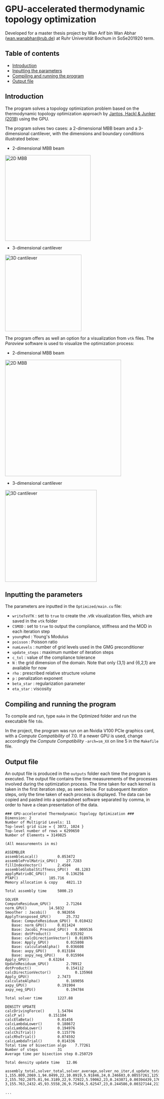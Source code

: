 # GPU-accelerated thermodynamic topology optimization

Developed for a master thesis project by Wan Arif bin Wan Abhar (wan.wanabhar@rub.de) at Ruhr Universität Bochum in SoSe201920 term.


## Table of contents
* [Introduction](https://github.com/wanariffoo/tdo#introduction)
* [Inputting the parameters](https://github.com/wanariffoo/tdo#inputting-the-parameters)
* [Compiling and running the program](https://github.com/wanariffoo/tdo#compiling-and-running-the-program)
* [Output file](https://github.com/wanariffoo/tdo#output-file)

## Introduction

The program solves a topology optimization problem based on the thermodynamic topology optimization approach by [Jantos, Hackl & Junker (2018)](https://onlinelibrary.wiley.com/doi/full/10.1002/nme.5988) using the GPU.

The program solves two cases: a 2-dimensional MBB beam and a 3-dimensional cantilever, with the dimensions and boundary conditions illustrated below:

* 2-dimensional MBB beam

<img src="https://github.com/wanariffoo/tdo/blob/master/Optimized/vtk/2d_case.png" alt="2D MBB" width="280">

* 3-dimensional cantilever

<img src="https://github.com/wanariffoo/tdo/blob/master/Optimized/vtk/3d_case.png" alt="3D cantilever" width="250">


The program offers as well an option for a visualization from `vtk` files. The *Paraview* software is used to visualize the optimization process:

* 2-dimensional MBB beam

<img src="https://i.makeagif.com/media/6-27-2020/5ZnEre.gif" alt="2D MBB" width="380"> 

* 3-dimensional cantilever

<img src="https://i.makeagif.com/media/6-27-2020/OXDitS.gif" alt="3D cantilever" width="300">

## Inputting the parameters
The parameters are inputted in the `Optimized/main.cu` file:
- `writeToVTK` : set to `true` to create the .vtk visualization files, which are saved in the `vtk` folder
- `CSMOD` : set to `true` to output the compliance, stiffness and the MOD in each iteration step
- `youngMod` : Young's Modulus
- `poisson` : Poisson ratio
- `numLevels` : number of grid levels used in the GMG preconditioner
- `update_steps` : maximum number of iteration steps
- `c_tol` : value of the compliance tolerance
- `N` : the grid dimension of the domain. Note that only {3,1} and {6,2,1} are available for now
- `rho` : prescribed relative structure volume
- `p` : penalization exponent
- `beta_star` : regularization parameter
- `eta_star` : viscosity

## Compiling and running the program
To compile and run, type `make` in the Optimized folder and run the executable file `tdo`.

In the project, the program was run on an Nvidia V100 PCIe graphics card, with a *Compute Compatibility* of 7.0. If a newer GPU is used, change accordingly the *Compute Compatibility* `-arch=sm_XX` on line 5 in the `Makefile` file.

## Output file
An output file is produced in the `outputs` folder each time the program is executed. The output file contains the time measurements of the processes involved during the optimization process. The time taken for each kernel is taken in the first iteration step, as seen below. For subsequent iteration steps, only the time taken of each process is displayed. The data can be copied and pasted into a spreadsheet software separated by comma, in order to have a clean presentation of the data.

```
### GPU-accelerated Thermodynamic Topology Optimization ###
Dimension: 2
Number of Multigrid Levels: 11
Top-level grid size = { 3072, 1024 }
Top-level number of rows = 6299650
Number of Elements = 3149825

(All measurements in ms)

ASSEMBLER
assembleLocal() 		0.053472
assembleProlMatrix_GPU() 	27.7283
fillIndexVector() 		2.4504
assembleGlobalStiffness_GPU() 	48.1283
applyMatrixBC_GPU() 		0.136256
PTAP() 				105.716
Memory allocation & copy	4821.13

Total assembly time		5000.23

SOLVER
ComputeResiduum_GPU()		2.71264
norm_GPU()			14.5832
Smoother : Jacobi()		0.982656
ApplyTransposed_GPU()		25.732
   Base: ComputeResiduum_GPU()	0.010432
   Base: norm_GPU()		0.011424
   Base: Jacobi_Precond_GPU()	0.009536
   Base: dotProduct()		0.035392
   Base: calcDirectionVector()	0.018976
   Base: Apply_GPU()		0.015808
   Base: calculateAlpha()	0.036608
   Base: axpy_GPU()		0.013184
   Base: axpy_neg_GPU()		0.015904
Apply_GPU()			0.63264
UpdateResiduum_GPU()		2.70912
dotProduct()		        0.154112
calcDirectionVector()	        0.135968
Apply_GPU()		        2.7473
calculateAlpha()	        0.169056
axpy_GPU()		        0.191904
axpy_neg_GPU()		        0.194784

Total solver time		1227.88

DENSITY UPDATE
calcDrivingForce()		1.54704
calcP_w()			0.151104
calcEtaBeta()			0.01456
calcLambdaLower()		0.188672
calcLambdaLower()		0.194976
calcChiTrial()			0.115776
calcRhoTrial()			0.074592
calcLambdaTrial()		0.014336
Total time of bisection algo 	7.77261
Number of steps 		31
Average time per bisection step 0.250729

Total density update time	12.06

assembly_total,solver_total,solver_average,solver_no_iter,d_update_total,total_bisection,bisection_no_iter,avg_bisection
1,155.809,2069.1,94.0499,22,10.0919,5.91846,24,0.246603,0.00557261,12513.6,0.80007,59166.8
2,155.702,2075.01,94.3189,22,9.72922,5.59062,23,0.243071,0.00394439,17679.2,0.763575,61407.3
3,155.763,2432.45,93.5558,26,9.75456,5.62547,23,0.244586,0.00327144,21315.8,0.736794,64005.3

...

```
